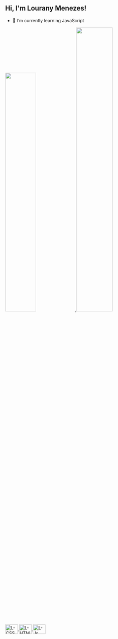 ## Hi, I'm Lourany Menezes!

- 🌱 I’m currently learning JavaScript


<div>
  <a href="hhttps://github.com/loupmz">
    <img width="44%"src="https://github-readme-stats.vercel.app/api?username=loupmz&show_icons=true&theme=tokyonight">
    <img width="48%"src="https://github-readme-stats.vercel.app/api/top-langs/?username=loupmz&layout=compact&show_icons=true&theme=tokyonight">
 </div>
  <div style="display: inline_block"><br>
     <img align="center" alt="L-CSS" height="30" width="40" src="https://cdn.jsdelivr.net/gh/devicons/devicon/icons/css3/css3-original.svg">
    <img align="center" alt="L-HTML" height="30" width="40" src="https://cdn.jsdelivr.net/gh/devicons/devicon/icons/html5/html5-original.svg">
    <img align="center" alt="L-Js" height="30" width="40" src="https://cdn.jsdelivr.net/gh/devicons/devicon/icons/javascript/javascript-original.svg">
  </div>
  
  ##
  

